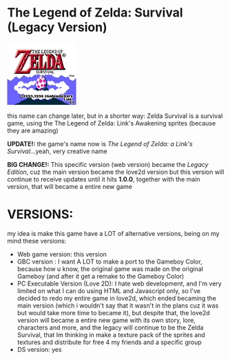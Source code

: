 # The Legend of Zelda: Survival (Legacy Version)
![NotActualGameFootageLMAO](assets/titlescreen.png)

this name can change later, but in a shorter way:
Zelda Survival is a survival game, using the The Legend of Zelda: Link's Awakening sprites (because they are amazing)

**UPDATE!:** the game's name now is *The Legend of Zelda: a Link's Survival*...yeah, very creative name

**BIG CHANGE!:** This specific version (web version) became the *Legacy Edition*, cuz the main version became the love2d version
but this version will continue to receive updates until it hits **1.0.0**, together with the main version, that will became a entire new game

# VERSIONS:

my idea is make this game have a LOT of alternative versions, being on my mind these versions:

- Web game version: this version
- GBC version : I want A LOT to make a port to the Gameboy Color, because how u know, the original game was made on the original Gameboy (and after it get a remake to the Gameboy Color)
- PC Executable Version (Love 2D): I hate web development, and I'm very limited on what I can do using HTML and Javascript only, so I've decided to redo my entire game in love2d, which ended becaming the main version (which i wouldn't say that it wasn't in the plans cuz it was but would take more time to became it), but despite that, the love2d version will became a entire new game with its own story, lore, characters and more, and the legacy will continue to be the Zelda Survival, that Im thinking in make a texture pack of the sprites and textures and distribute for free 4 my friends and a specific group
- DS version: yes
